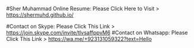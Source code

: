 #Sher Muhammad Online Resume: Please Click Here to Visit > https://shermuhd.github.io/

#Contact on Skype: Please Click This Link > https://join.skype.com/invite/tlvsaffppvM6
#Contact on Whatsapp: Please Click This Link > https://wa.me/+923131059322?text=Hello
